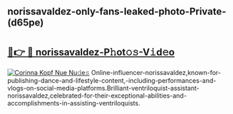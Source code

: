 ## norissavaldez-only-fans​-leaked-photo​-Private-(d65pe)


# <h2><a href="https://mediaupload.pro?title=norissavaldez&ref=git">🔗👉 🔴 norissavaldez-P𝚑ot𝚘𝚜-V𝚒d𝚎o</a></h2>

[![Corinna Kopf Nue Nu𝚍e𝚜](https://i.imgur.com/0qMVB7G.gif)](https://mediaupload.pro?title=norissavaldez&ref=git)
Online-influencer-norissavaldez,known-for-publishing-dance-and-lifestyle-content,-including-performances-and-vlogs-on-social-media-platforms.Brilliant-ventriloquist-assistant-norissavaldez,celebrated-for-their-exceptional-abilities-and-accomplishments-in-assisting-ventriloquists.  
